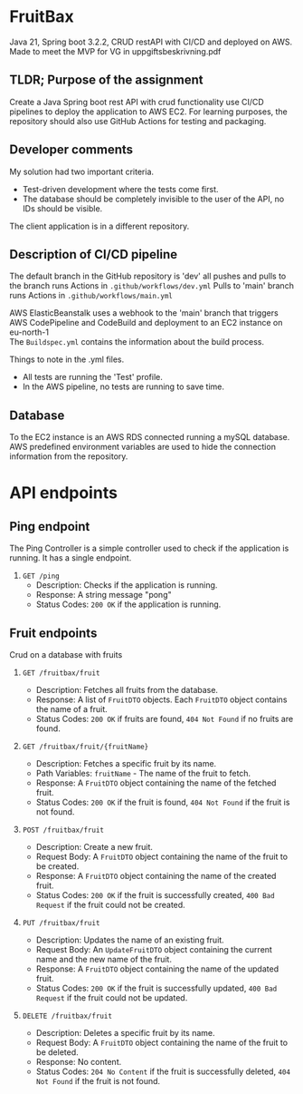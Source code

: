 # FruitBax
Java 21, Spring boot 3.2.2, CRUD restAPI with CI/CD and deployed on AWS.  
Made to meet the MVP for VG in uppgiftsbeskrivning.pdf

## TLDR; Purpose of the assignment
Create a Java Spring boot rest API with crud functionality use CI/CD pipelines to deploy the application to AWS EC2.
For learning purposes, the repository should also use GitHub Actions for testing and packaging.

## Developer comments

My solution had two important criteria.
- Test-driven development where the tests come first.
- The database should be completely invisible to the user of the API, no IDs should be visible.

The client application is in a different repository.

## Description of CI/CD pipeline

The default branch in the GitHub repository is 'dev'
all pushes and pulls to the branch runs Actions in ```.github/workflows/dev.yml```
Pulls to 'main' branch runs Actions in ```.github/workflows/main.yml```

AWS ElasticBeanstalk uses a webhook to the 'main' branch
that triggers AWS CodePipeline and CodeBuild and deployment to an EC2 instance on eu-north-1  
The ```Buildspec.yml``` contains the information about the build process.

Things to note in the .yml files.   
- All tests are running the 'Test' profile.
- In the AWS pipeline, no tests are running to save time.

## Database
To the EC2 instance is an AWS RDS connected running a mySQL database.
AWS predefined environment variables are used to hide the connection information from the repository.

# API endpoints

## Ping endpoint

The Ping Controller is a simple controller used to check if the application is running. It has a single endpoint.

1. `GET /ping`
   - Description: Checks if the application is running.
   - Response: A string message "pong"
   - Status Codes: `200 OK` if the application is running.

## Fruit endpoints

Crud on a database with fruits

1. `GET /fruitbax/fruit`
    - Description: Fetches all fruits from the database.
    - Response: A list of `FruitDTO` objects. Each `FruitDTO` object contains the name of a fruit.
    - Status Codes: `200 OK` if fruits are found, `404 Not Found` if no fruits are found.

2. `GET /fruitbax/fruit/{fruitName}`
    - Description: Fetches a specific fruit by its name.
    - Path Variables: `fruitName` - The name of the fruit to fetch.
    - Response: A `FruitDTO` object containing the name of the fetched fruit.
    - Status Codes: `200 OK` if the fruit is found, `404 Not Found` if the fruit is not found.

3. `POST /fruitbax/fruit`
    - Description: Create a new fruit.
    - Request Body: A `FruitDTO` object containing the name of the fruit to be created.
    - Response: A `FruitDTO` object containing the name of the created fruit.
    - Status Codes: `200 OK` if the fruit is successfully created, `400 Bad Request` if the fruit could not be created.

4. `PUT /fruitbax/fruit`
    - Description: Updates the name of an existing fruit.
    - Request Body: An `UpdateFruitDTO` object containing the current name and the new name of the fruit.
    - Response: A `FruitDTO` object containing the name of the updated fruit.
    - Status Codes: `200 OK` if the fruit is successfully updated, `400 Bad Request` if the fruit could not be updated.

5. `DELETE /fruitbax/fruit`
    - Description: Deletes a specific fruit by its name.
    - Request Body: A `FruitDTO` object containing the name of the fruit to be deleted.
    - Response: No content.
    - Status Codes: `204 No Content` if the fruit is successfully deleted, `404 Not Found` if the fruit is not found.